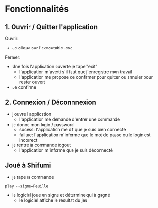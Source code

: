 # Fonctionnalités

## 1. Ouvrir / Quitter l'application

Ouvrir: 
* Je clique sur l'executable .exe

Fermer:
* Une fois l'application ouverte je tape "exit"
  * l'application m'averti s'il faut que j'enregistre mon travail
  * l'application me propose de confirmer pour quitter ou annuler pour rester ouvert
* Je confirme

## 2. Connexion / Déconnnexion

* j'ouvre l'application
  * l'application me demande d'entrer une commande
* je donne mon login / password
  * sucess: l'application me dit que je suis bien connecté
  * failure: l'application m'informe que le mot de passe ou le login est incorrect
* je rentre la commande logout
  * l'application m'informe que je suis déconnecté 

## Joué à Shifumi

* je tape la commande 
```
play --signe=Feuille
```
* le logiciel joue un signe et détermine qui à gagné
  * le logiciel affiche le resultat du jeu
